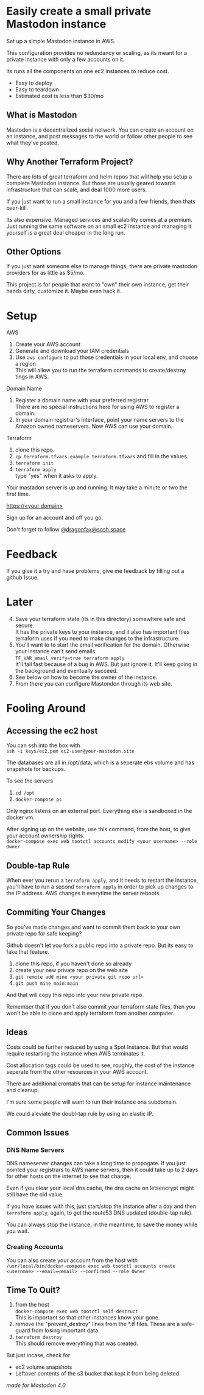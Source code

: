 
# Easily create a small private Mastodon instance

Set up a simple Mastodon instance in AWS.

This configuration provides no redundancy or scaling, as its meant for a private instance with only a few accounts on it.

Its runs all the components on one ec2 instances to reduce cost.

* Easy to deploy
* Easy to teardown
* Estimated cost is less than $30/mo

## What is Mastodon

Mastodon is a decentralized social network. You can create an account on an instance, and post messages to the world or follow other people to see what they've posted.

## Why Another Terraform Project?

There are lots of great terraform and helm repos that will help you setup a complete Mastodon instance. But those are usually geared towards infrastructure that can scale, and deal 1000 more users. 

If you just want to run a small instance for you and a few friends, then thats over-kill.

Its also expensive. Managed services and scalability comes at a premium. Just running the same software on an small ec2 instance and managing it yourself is a great deal cheaper in the long run.


## Other Options

If you just want someone else to manage things, there are private mastodon providers for as little as $5/mo.

This project is for people that want to "own" their own instance, get their hands dirty, customize it. Maybe even hack it.

# Setup

AWS
  1. Create your AWS account
  2. Generate and download your IAM credentials
  3. Use `aws configure` to put those credentials in your local env, and choose a region\
  This will allow you to run the terraform commands to create/destroy tings in AWS.

Domain Name
  1. Register a domain name with your preferred registrar\
  There are no special instructions here for using AWS to register a domain.
  2. In your domain registrar's interface, point your name servers to the Amazon owned nameservers. 
Now AWS can use your domain.

Terraform
  1. clone this repo.
  1. `cp terraform.tfvars.example terraform.tfvars` and fill in the values.
  2. `terraform init`
  3. `terraform apply`\
  type "yes" when it asks to apply.

Your mastadon server is up and running.  It may take a minute or two the first time.

[https://&lt;your domain&gt;](https://your-domain)


Sign up for an account and off you go.

Don't forget to follow @dragonfax@sosh.space


# Feedback

If you give it a try and have problems, give me feedback by filling out a github Issue.

# Later

4. Save your terraform state (its in this directory) somewhere safe and secure.\
It has the private keys to your instance, and it also has important files terraform uses if you need to make changes to the infrastructure.
5. You'll want to to start the email verification for the domain. Otherwise your instance can't send emails. \
`TF_VAR_email_verify=true terraform apply`\
It'll fail fast because of a bug in AWS. But just ignore it. It'll keep going in the background and eventually succeed. 
8. See below on how to become the owner of the instance. 
9. From there you can configure Mastondon through its web site.


# Fooling Around

##  Accessing the ec2 host

You can ssh into the box with\
`ssh -i keys/ec2.pem ec2-user@your-mastodon.site`

The databases are all in /opt/data, which is a seperate ebs volume and has snapshots for backups.

To see the servers
1. `cd /opt`
2. `docker-compose ps`

Only nginx listens on an external port. Everything else is sandboxed in the docker vm.

After signing up on the website, use this command, from the host, to give your account ownership rights.\
`docker-compose exec web tootctl accounts modify <your username> --role Owner`

## Double-tap Rule

When ever you rerun a `terraform apply`, and it needs to restart the instance, you'll have to run a second `terraform apply` in order to pick up changes to the IP address. AWS changes it everytime the server reboots.

## Commiting Your Changes

So you've made changes and want to commit them back to your own private repo for safe keeping?

Github doesn't let you fork a public repo into a private repo. But its easy to fake that feature.

1. clone this repo, if you haven't done so already
2. create your new private repo on the web site
3. `git remote add mine <your private git repo url>`
4. `git push mine main:main`

And that will copy this repo into your new private repo.

Remember that if you don't also commit your terraform state files, then you won't be able to clone and apply terraform from another computer.

## Ideas

Costs could be further reduced by using a Spot Instance. But that would require restarting the instance when AWS terminates it.

Cost allocation tags could be used to see, roughly, the cost of the instance seperate from the other resources in your AWS account.

There are additional crontabs that can be setup for instance maintenance and cleanup.

I'm sure some people will want to run their instance ona subdomain.

We could aleviate the doubl-tap rule by using an elastic IP.

## Common Issues

### DNS Name Servers

DNS nameserver changes can take a long time to propogate. If you just pointed your registrars to AWS name servers, then it could take up to 2 days for other hosts on the internet to see that change. 

Even if you clear your local dns cache, the dns cache on letsencrypt might still have the old value. 

If you have issues with this, just start/stop the instance after a day and then `terraform apply`, again, to get the route53 DNS updated (double-tap rule).

You can always stop the instance, in the meantime, to save the money while you wait.

### Creating Accounts

You can also create your account from the host with\
`/usr/local/bin/docker-compose exec web tootctl accounts create <usernmae> --email=<email> --confirmed --role Owner`

## Time To Quit?

1. from the host\
`docker-compose exec web tootctl self-destruct`\
This is important so that other instances know your gone.
2. remove the "prevent_destroy" lines from the *.tf files. These are a safe-guard from losing important data.
3. `terraform destroy`\
This should remove everything that was created.

But just incase, check for 
* ec2 volume snapshots
* Leftover contents of the s3 bucket that kept it from being deleted.

*made for Mastodon 4.0*
